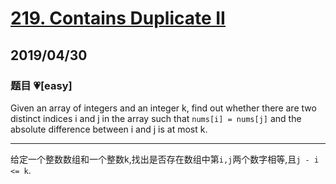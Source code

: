 # [219. Contains Duplicate II](https://leetcode.com/problems/contains-duplicate-ii/)

## 2019/04/30

### 题目 💗[easy]

Given an array of integers and an integer k, find out whether there are two distinct indices i and j in the array such that `nums[i] = nums[j]` and the absolute difference between i and j is at most k.

------

给定一个整数数组和一个整数k,找出是否存在数组中第`i,j`两个数字相等,且`j - i <= k`.